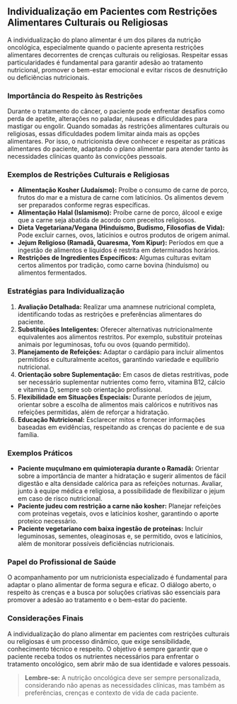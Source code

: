 
## Individualização em Pacientes com Restrições Alimentares Culturais ou Religiosas

A individualização do plano alimentar é um dos pilares da nutrição oncológica, especialmente quando o paciente apresenta restrições alimentares decorrentes de crenças culturais ou religiosas. Respeitar essas particularidades é fundamental para garantir adesão ao tratamento nutricional, promover o bem-estar emocional e evitar riscos de desnutrição ou deficiências nutricionais.

### Importância do Respeito às Restrições

Durante o tratamento do câncer, o paciente pode enfrentar desafios como perda de apetite, alterações no paladar, náuseas e dificuldades para mastigar ou engolir. Quando somadas às restrições alimentares culturais ou religiosas, essas dificuldades podem limitar ainda mais as opções alimentares. Por isso, o nutricionista deve conhecer e respeitar as práticas alimentares do paciente, adaptando o plano alimentar para atender tanto às necessidades clínicas quanto às convicções pessoais.

### Exemplos de Restrições Culturais e Religiosas

- **Alimentação Kosher (Judaísmo):** Proíbe o consumo de carne de porco, frutos do mar e a mistura de carne com laticínios. Os alimentos devem ser preparados conforme regras específicas.
- **Alimentação Halal (Islamismo):** Proíbe carne de porco, álcool e exige que a carne seja abatida de acordo com preceitos religiosos.
- **Dieta Vegetariana/Vegana (Hinduísmo, Budismo, Filosofias de Vida):** Pode excluir carnes, ovos, laticínios e outros produtos de origem animal.
- **Jejum Religioso (Ramadã, Quaresma, Yom Kipur):** Períodos em que a ingestão de alimentos e líquidos é restrita em determinados horários.
- **Restrições de Ingredientes Específicos:** Algumas culturas evitam certos alimentos por tradição, como carne bovina (hinduísmo) ou alimentos fermentados.

### Estratégias para Individualização

1. **Avaliação Detalhada:** Realizar uma anamnese nutricional completa, identificando todas as restrições e preferências alimentares do paciente.
2. **Substituições Inteligentes:** Oferecer alternativas nutricionalmente equivalentes aos alimentos restritos. Por exemplo, substituir proteínas animais por leguminosas, tofu ou ovos (quando permitido).
3. **Planejamento de Refeições:** Adaptar o cardápio para incluir alimentos permitidos e culturalmente aceitos, garantindo variedade e equilíbrio nutricional.
4. **Orientação sobre Suplementação:** Em casos de dietas restritivas, pode ser necessário suplementar nutrientes como ferro, vitamina B12, cálcio e vitamina D, sempre sob orientação profissional.
5. **Flexibilidade em Situações Especiais:** Durante períodos de jejum, orientar sobre a escolha de alimentos mais calóricos e nutritivos nas refeições permitidas, além de reforçar a hidratação.
6. **Educação Nutricional:** Esclarecer mitos e fornecer informações baseadas em evidências, respeitando as crenças do paciente e de sua família.

### Exemplos Práticos

- **Paciente muçulmano em quimioterapia durante o Ramadã:** Orientar sobre a importância de manter a hidratação e sugerir alimentos de fácil digestão e alta densidade calórica para as refeições noturnas. Avaliar, junto à equipe médica e religiosa, a possibilidade de flexibilizar o jejum em caso de risco nutricional.
- **Paciente judeu com restrição a carne não kosher:** Planejar refeições com proteínas vegetais, ovos e laticínios kosher, garantindo o aporte proteico necessário.
- **Paciente vegetariano com baixa ingestão de proteínas:** Incluir leguminosas, sementes, oleaginosas e, se permitido, ovos e laticínios, além de monitorar possíveis deficiências nutricionais.

### Papel do Profissional de Saúde

O acompanhamento por um nutricionista especializado é fundamental para adaptar o plano alimentar de forma segura e eficaz. O diálogo aberto, o respeito às crenças e a busca por soluções criativas são essenciais para promover a adesão ao tratamento e o bem-estar do paciente.

### Considerações Finais

A individualização do plano alimentar em pacientes com restrições culturais ou religiosas é um processo dinâmico, que exige sensibilidade, conhecimento técnico e respeito. O objetivo é sempre garantir que o paciente receba todos os nutrientes necessários para enfrentar o tratamento oncológico, sem abrir mão de sua identidade e valores pessoais.

> **Lembre-se:** A nutrição oncológica deve ser sempre personalizada, considerando não apenas as necessidades clínicas, mas também as preferências, crenças e contexto de vida de cada paciente.
```
